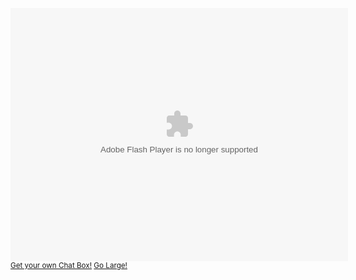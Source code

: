 <embed wmode="transparent" src="https://www.xatech.com/web_gear/chat/chat.swf" quality="high" width="540" height="405" name="chat" FlashVars="id=219934559" align="middle" allowScriptAccess="sameDomain" type="application/x-shockwave-flash" pluginspage="https://xat.com/update_flash.php" /><br><small><a target="_BLANK" href="https://xat.com/web_gear/?cb">Get your own Chat Box!</a> <a target="_BLANK" href="https://xat.com/web_gear/chat/go_large.php?id=219934559">Go Large!</a></small><br>
